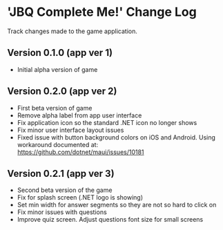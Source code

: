 # 'JBQ Complete Me!' Change Log

Track changes made to the game application.

## Version 0.1.0 (app ver 1)

- Initial alpha version of game

## Version 0.2.0 (app ver 2)

- First beta version of game
- Remove alpha label from app user interface
- Fix application icon so the standard .NET icon no longer shows
- Fix minor user interface layout issues
- Fixed issue with button background colors on iOS and Android.  Using workaround documented at: https://github.com/dotnet/maui/issues/10181

## Version 0.2.1 (app ver 3)
- Second beta version of the game
- Fix for splash screen (.NET logo is showing)
- Set min width for answer segments so they are not so hard to click on
- Fix minor issues with questions
- Improve quiz screen. Adjust questions font size for small screens